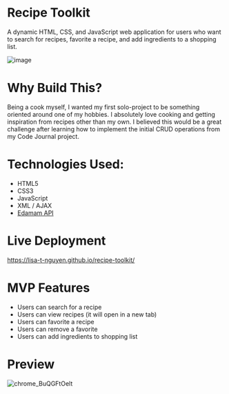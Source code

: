 # Recipe Toolkit

A dynamic HTML, CSS, and JavaScript web application for users who want to search for recipes, favorite a recipe, and add ingredients to a shopping list. 

![image](https://user-images.githubusercontent.com/109618931/221302049-a03851ef-6261-45ab-ad5d-d0a85e773e7f.png)

# Why Build This?
Being a cook myself, I wanted my first solo-project to be something oriented around one of my hobbies. I absolutely love cooking and getting inspiration from recipes other than my own. I believed this would be a great challenge after learning how to implement the initial CRUD operations from my Code Journal project. 

# Technologies Used:
* HTML5
* CSS3
* JavaScript
* XML / AJAX
* [Edamam API](https://www.edamam.com/)

# Live Deployment
https://lisa-t-nguyen.github.io/recipe-toolkit/

# MVP Features
* Users can search for a recipe
* Users can view recipes (it will open in a new tab)
* Users can favorite a recipe
* Users can remove a favorite
* Users can add ingredients to shopping list

# Preview
![chrome_BuQGFtOelt](https://user-images.githubusercontent.com/109618931/221304669-c977cdc7-d2c3-44f9-8b22-aa5642d7242d.gif)
